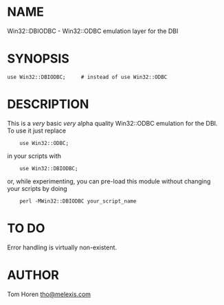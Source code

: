 # NAME

Win32::DBIODBC - Win32::ODBC emulation layer for the DBI

# SYNOPSIS

    use Win32::DBIODBC;     # instead of use Win32::ODBC

# DESCRIPTION

This is a _very_ basic _very_ alpha quality Win32::ODBC emulation
for the DBI. To use it just replace

        use Win32::ODBC;

in your scripts with

        use Win32::DBIODBC;

or, while experimenting, you can pre-load this module without changing your
scripts by doing

        perl -MWin32::DBIODBC your_script_name

# TO DO

Error handling is virtually non-existent.

# AUTHOR

Tom Horen <tho@melexis.com>
